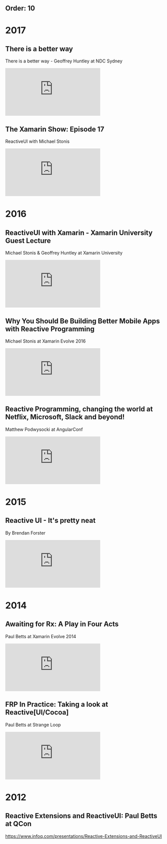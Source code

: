 Order: 10
---

# 2017

## There is a better way
There is a better way - Geoffrey Huntley at NDC Sydney
<iframe class="embedded-video" src="https://www.youtube.com/embed/4inY7TFEVT0" frameborder="0" allowfullscreen></iframe>

## The Xamarin Show: Episode 17
ReactiveUI with Michael Stonis

<iframe  class="embedded-video" src="https://channel9.msdn.com/Shows/XamarinShow/The-Xamarin-Show-17-ReactiveUI-with-Michael-Stonis/player" allowFullScreen frameBorder="0"></iframe>

# 2016

## ReactiveUI with Xamarin - Xamarin University Guest Lecture

Michael Stonis & Geoffrey Huntley at Xamarin University

<iframe class="embedded-video" src="https://www.youtube.com/embed/vydDJ9CaIug?list=PLM9jdoijSdhgiRR9Bd8KkLggD0LZK5K3C" frameborder="0" allowfullscreen></iframe>

## Why You Should Be Building Better Mobile Apps with Reactive Programming 

Michael Stonis at Xamarin Evolve 2016
<iframe class="embedded-video" src="https://www.youtube.com/embed/DYEbUF4xs1Q" frameborder="0" allowfullscreen></iframe>

## Reactive Programming, changing the world at Netflix, Microsoft, Slack and beyond!

Matthew Podwysocki at AngularConf
<iframe class="embedded-video" src="https://www.youtube.com/embed/yEeDbHvg1vQ" frameborder="0" allowfullscreen></iframe>

# 2015

## Reactive UI - It's pretty neat
By Brendan Forster

<iframe class="embedded-video" src="https://www.youtube.com/embed/HPyKHxy7X0w" frameborder="0" allowfullscreen></iframe>

# 2014

## Awaiting for Rx: A Play in Four Acts

Paul Betts at Xamarin Evolve 2014
<iframe class="embedded-video" src="https://www.youtube.com/embed/5DZ8nC0ENdg?list=PLM9jdoijSdhgiRR9Bd8KkLggD0LZK5K3C" frameborder="0" allowfullscreen></iframe>

## FRP In Practice: Taking a look at Reactive[UI/Cocoa]

Paul Betts at Strange Loop
<iframe class="embedded-video" src="https://www.youtube.com/embed/1XNATGjqM6U?list=PLM9jdoijSdhgiRR9Bd8KkLggD0LZK5K3C" frameborder="0" allowfullscreen></iframe>

# 2012

## Reactive Extensions and ReactiveUI: Paul Betts at QCon

https://www.infoq.com/presentations/Reactive-Extensions-and-ReactiveUI
